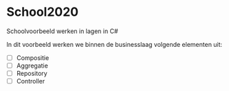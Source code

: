 # School2020
Schoolvoorbeeld werken in lagen in C#

In dit voorbeeld werken we binnen de businesslaag volgende elementen uit:
- [ ] Compositie
- [ ] Aggregatie
- [ ] Repository
- [ ] Controller
